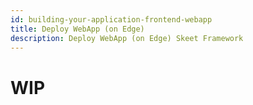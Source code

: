 ```yaml
---
id: building-your-application-frontend-webapp
title: Deploy WebApp (on Edge)
description: Deploy WebApp (on Edge) Skeet Framework
---
```


# WIP